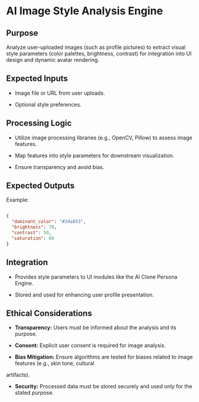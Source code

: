 # AI Image Style Analysis Engine

## Purpose

Analyze user-uploaded images (such as profile pictures) to extract visual style parameters (color palettes, brightness,
contrast) for integration into UI design and dynamic avatar rendering.

## Expected Inputs

* Image file or URL from user uploads.

* Optional style preferences.

## Processing Logic

* Utilize image processing libraries (e.g., OpenCV, Pillow) to assess image features.

* Map features into style parameters for downstream visualization.
* Ensure transparency and avoid bias.

## Expected Outputs

Example:

```json

{
  "dominant_color": "#34a853",
  "brightness": 70,
  "contrast": 50,
  "saturation": 60
}

```

## Integration

* Provides style parameters to UI modules like the AI Clone Persona Engine.

* Stored and used for enhancing user profile presentation.

## Ethical Considerations

* **Transparency:** Users must be informed about the analysis and its purpose.

* **Consent:** Explicit user consent is required for image analysis.
* **Bias Mitigation:** Ensure algorithms are tested for biases related to image features (e.g., skin tone, cultural

artifacts).

* **Security:** Processed data must be stored securely and used only for the stated purpose.
